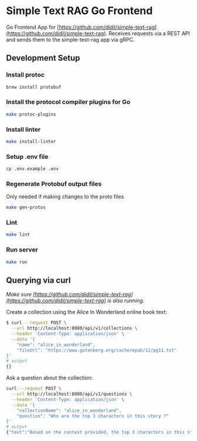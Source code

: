 # Simple Text RAG Go Frontend
Go Frontend App for [https://github.com/didil/simple-text-rag](https://github.com/didil/simple-text-rag). Receives requests via a REST API and sends them to the simple-text-rag app via gRPC.

## Development Setup

### Install protoc
```bash
brew install protobuf
```

### Install the protocol compiler plugins for Go
```bash
make protoc-plugins
```

### Install linter
```bash
make install-linter
```

### Setup .env file
```bash
cp .env.example .env
```

### Regenerate Protobuf output files
Only needed if making changes to the proto files
```bash
make gen-protos
```

### Lint
```bash
make lint
```

### Run server
```bash
make run
```

## Querying via curl
*Make sure [https://github.com/didil/simple-text-rag](https://github.com/didil/simple-text-rag) is also running.*

Create a collection using the Alice In Wonderland online book text:
```bash
$ curl --request POST \
  --url http://localhost:8080/api/v1/collections \
  --header 'Content-Type: application/json' \
  --data '{
	"name": "alice_in_wonderland",
	"fileUrl": "https://www.gutenberg.org/cache/epub/11/pg11.txt"
}'
# output
{}
```
Ask a question about the collection:
```bash
curl --request POST \
  --url http://localhost:8080/api/v1/questions \
  --header 'Content-Type: application/json' \
  --data '{
	"collectionName": "alice_in_wonderland",
	"question": "Who are the top 3 characters in this story ?"
}'
# output
{"text":"Based on the context provided, the top 3 characters in this story appear to be:\n\n1. Alice: The protagonist of the story, a young girl who finds herself in a fantastical world.\n2. The Queen of Hearts: A central figure in the story, known for her short temper and tendency to shout \"Off with her head!\"\n3. The King of Hearts: The ruler of the land, who also serves as the judge in a trial that takes place in the story.\n\nThese three characters seem to be the most prominent and influential in the story, although other characters like the White Rabbit, the Knave of Hearts, and the Mouse also play significant roles."}
```